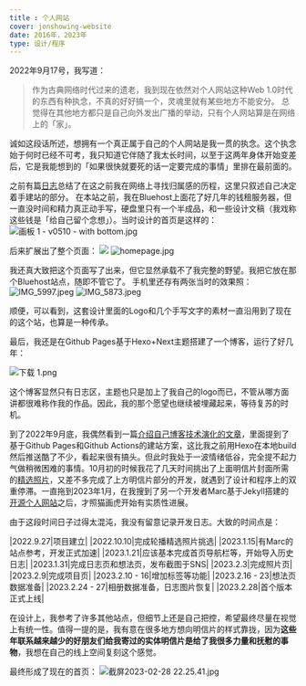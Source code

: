 ```yaml
---
title : 个人网站
cover: jonshowing-website
date: 2016年，2023年
type: 设计/程序
---
```


2022年9月17号，我写道：
> 作为古典网络时代过来的遗老，我到现在依然对个人网站这种Web 1.0时代的东西有种执念，不真的好好搞一个，灵魂里就有某些地方不能安分。
总觉得在其他地方都只是自己向外发出广播的举动，只有个人网站算是在网络上的「家」。

诚如这段话所述，想拥有一个真正属于自己的个人网站是我一贯的执念。这个执念始于何时已经不可考，我只知道它伴随了我太长时间，以至于这两年身体开始变差后，它是我能想到的「如果很快就要死的话一定要完成的事情」里排在最前面的。

之前有篇[日志](/blog/2016/06/26/feeling-of-belong/)总结了在这之前我在网络上寻找归属感的历程，这里只叙述自己决定着手建站的部分。
在本站之前，我在Bluehost上面花了好几年的钱租服务器，但一直没时间和精力真正动手写，硬盘里只有一个半成品，和一些设计文稿（我戏称这些钱是「给自己留个念想」）。当时设计的首页是这样的：
![画板 1 - v0510 - with bottom.jpg](https://s2.loli.net/2023/02/23/HtYdj7VpbZCLKWk.jpg)

后来扩展出了整个页面：
![](https://s2.loli.net/2023/02/28/xkodhwDMBGEi6Z5.jpg)
![homepage.jpg](https://s2.loli.net/2023/02/23/P8WTqIR6U9SN1wM.jpg)

我还真大致把这个页面写了出来，但它显然承载不了我完整的野望。我把它放在那个Bluehost站点，随即不管它了。
手机里还存有两张当时的效果照：
![IMG_5997.jpeg](https://s2.loli.net/2023/02/26/oSM2uEYtLwaB6Kj.jpg)
![IMG_5873.jpeg](https://s2.loli.net/2023/02/26/2Dn7dTkfOvq5bmo.jpg)

顺便，可以看到，这套设计里面的Logo和几个手写文字的素材一直沿用到了现在的这个站，也算是一种传承。

最后，我还是在Github Pages基于Hexo+Next主题搭建了一个博客，运行了好几年：

![下载 _1_.png](https://s2.loli.net/2023/02/23/OMujc6z9F5kEUNq.png)

这个博客显然只有日志区，主题也只是加上了我自己的logo而已，不管从哪方面讲都很难称作我的作品。因此，我的那个愿望也继续被埋藏起来，等待复苏的时机。

到了2022年9月底，我偶然看到一篇[介绍自己博客技术演化的文章](https://mebtte.com/migration_of_my_blog_structure)，里面提到了基于Github Pages和Github Actions的建站方案，这比我之前用Hexo在本地build然后推送酷了不少，看起来很有搞头。但此时我处于一波情绪低谷，完全提不起力气做稍微困难的事情。10月初的时候我花了几天时间挑出了上面明信片封面所需的[精选照片](https://www.douban.com/photos/album/1897181383/)，又差不多完成了上方明信片部分的开发，就遇到了设计和程序上的双重停滞。一直拖到2023年1月，在我搜到了另一个开发者Marc基于Jekyll搭建的[开源个人网站](https://github.com/marcgg/marcgg.github.com)之后，才照猫画虎开始有实质性进展。

由于这段时间日子过得太混沌，我没有留意记录开发日志。大致的时间点是：

|2022.9.27|项目建立|
|2022.10.10|完成轮播精选照片挑选|
|2023.1.15|有Marc的站点参考，开发正式加速|
|2023.1.21|应该基本完成首页导航栏等，开始导入历史日志|
|2023.1.31|完成日志页和想法页，发布截图于SNS|
|2023.2.3|完成照片页|
|2023.2.9|完成项目页|
|2023.2.10 - 16|增加标签等功能|
|2023.2.16 - 23|想法页数据准备|
|2023.2.24 - 27|相册数据准备，日志图片恢复|
|2023.2.28|首个版本正式上线|

在设计上，我参考了许多其他站点，但细节上还是自己把控，希望最终尽量在视觉上有统一性。值得一提的是，我有意在很多地方想向明信片的样式靠拢，因为**这些年联系越来越少的好朋友们给我寄过的实体明信片是给了我很多力量和抚慰的事物**，我想在自己的线上空间复刻这个感觉。

最终形成了现在的首页：
![截屏2023-02-28 22.25.41.jpg](https://s2.loli.net/2023/02/28/XTZKmk1d5R3QPvz.jpg)
